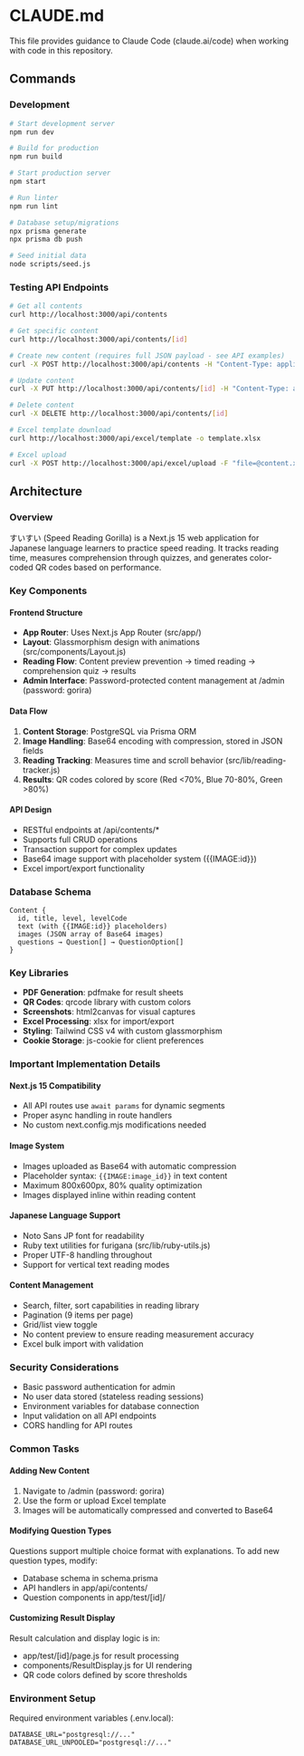 # CLAUDE.md

This file provides guidance to Claude Code (claude.ai/code) when working with code in this repository.

## Commands

### Development
```bash
# Start development server
npm run dev

# Build for production
npm run build

# Start production server
npm start

# Run linter
npm run lint

# Database setup/migrations
npx prisma generate
npx prisma db push

# Seed initial data
node scripts/seed.js
```

### Testing API Endpoints
```bash
# Get all contents
curl http://localhost:3000/api/contents

# Get specific content
curl http://localhost:3000/api/contents/[id]

# Create new content (requires full JSON payload - see API examples)
curl -X POST http://localhost:3000/api/contents -H "Content-Type: application/json" -d '{...}'

# Update content
curl -X PUT http://localhost:3000/api/contents/[id] -H "Content-Type: application/json" -d '{...}'

# Delete content
curl -X DELETE http://localhost:3000/api/contents/[id]

# Excel template download
curl http://localhost:3000/api/excel/template -o template.xlsx

# Excel upload
curl -X POST http://localhost:3000/api/excel/upload -F "file=@content.xlsx"
```

## Architecture

### Overview
すいすい (Speed Reading Gorilla) is a Next.js 15 web application for Japanese language learners to practice speed reading. It tracks reading time, measures comprehension through quizzes, and generates color-coded QR codes based on performance.

### Key Components

#### Frontend Structure
- **App Router**: Uses Next.js App Router (src/app/)
- **Layout**: Glassmorphism design with animations (src/components/Layout.js)
- **Reading Flow**: Content preview prevention → timed reading → comprehension quiz → results
- **Admin Interface**: Password-protected content management at /admin (password: gorira)

#### Data Flow
1. **Content Storage**: PostgreSQL via Prisma ORM
2. **Image Handling**: Base64 encoding with compression, stored in JSON fields
3. **Reading Tracking**: Measures time and scroll behavior (src/lib/reading-tracker.js)
4. **Results**: QR codes colored by score (Red <70%, Blue 70-80%, Green >80%)

#### API Design
- RESTful endpoints at /api/contents/*
- Supports full CRUD operations
- Transaction support for complex updates
- Base64 image support with placeholder system ({{IMAGE:id}})
- Excel import/export functionality

### Database Schema
```prisma
Content {
  id, title, level, levelCode
  text (with {{IMAGE:id}} placeholders)
  images (JSON array of Base64 images)
  questions → Question[] → QuestionOption[]
}
```

### Key Libraries
- **PDF Generation**: pdfmake for result sheets
- **QR Codes**: qrcode library with custom colors
- **Screenshots**: html2canvas for visual captures
- **Excel Processing**: xlsx for import/export
- **Styling**: Tailwind CSS v4 with custom glassmorphism
- **Cookie Storage**: js-cookie for client preferences

### Important Implementation Details

#### Next.js 15 Compatibility
- All API routes use `await params` for dynamic segments
- Proper async handling in route handlers
- No custom next.config.mjs modifications needed

#### Image System
- Images uploaded as Base64 with automatic compression
- Placeholder syntax: `{{IMAGE:image_id}}` in text content
- Maximum 800x600px, 80% quality optimization
- Images displayed inline within reading content

#### Japanese Language Support
- Noto Sans JP font for readability
- Ruby text utilities for furigana (src/lib/ruby-utils.js)
- Proper UTF-8 handling throughout
- Support for vertical text reading modes

#### Content Management
- Search, filter, sort capabilities in reading library
- Pagination (9 items per page)
- Grid/list view toggle
- No content preview to ensure reading measurement accuracy
- Excel bulk import with validation

### Security Considerations
- Basic password authentication for admin
- No user data stored (stateless reading sessions)
- Environment variables for database connection
- Input validation on all API endpoints
- CORS handling for API routes

### Common Tasks

#### Adding New Content
1. Navigate to /admin (password: gorira)
2. Use the form or upload Excel template
3. Images will be automatically compressed and converted to Base64

#### Modifying Question Types
Questions support multiple choice format with explanations. To add new question types, modify:
- Database schema in schema.prisma
- API handlers in app/api/contents/
- Question components in app/test/[id]/

#### Customizing Result Display
Result calculation and display logic is in:
- app/test/[id]/page.js for result processing
- components/ResultDisplay.js for UI rendering
- QR code colors defined by score thresholds

### Environment Setup
Required environment variables (.env.local):
```
DATABASE_URL="postgresql://..."
DATABASE_URL_UNPOOLED="postgresql://..."
```